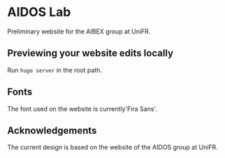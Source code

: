 # AIDOS Lab

Preliminary website for the AIBEX group at UniFR.

## Previewing your website edits locally

Run `hugo server` in the root path.

## Fonts

The font used on the website is currently'Fira Sans'.

## Acknowledgements

The current design is based on the website of the AIDOS group at UniFR.